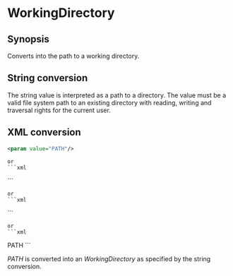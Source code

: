 <h1 class="converter">WorkingDirectory</h1>

## Synopsis

Converts into the path to a working directory.

## String conversion

The string value is interpreted as a path to a directory. The value must be a valid file system path to an existing directory with reading, writing and traversal rights for the current user.

## XML conversion

```xml
<param value="PATH"/>
```


	or
	```xml
<param path="PATH"/>
```


	or
	```xml
<param file="PATH"/>
```


	or
	```xml
<param>PATH</param>
```

*PATH* is converted into an *WorkingDirectory* as specified by the string conversion.
  

